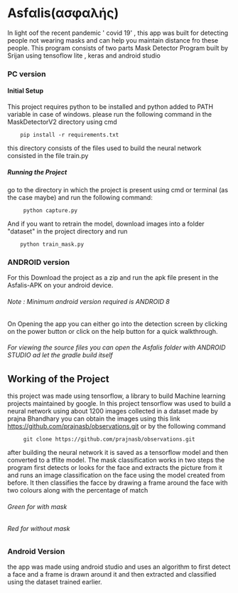 # Asfαlis(ασφαλής)
In light oof the recent pandemic ' covid 19' , this app was built for detecting people not wearing masks and can help you maintain distance fro these people.
This program consists of two parts 
Mask Detector Program built by Srijan using tensoflow lite , keras and android studio
### PC version
####  Initial Setup
This project requires python to be installed and python added to PATH variable in case of windows.
please run the following command in the MaskDetectorV2 directory using cmd 

        pip install -r requirements.txt
this directory consists of the files used to build the neural network consisted in the file train.py
##### Running the Project
go to the directory in which the project is present using cmd or terminal (as the case maybe) and run the following command:
         
         python capture.py

And if you want to retrain the model, download images into a folder "dataset" in the project directory and run 
        
        python train_mask.py
        
### ANDROID version
For this Download the project as a zip and run the apk file present in the Asfalis-APK on your android device. 
###### Note : Minimum android version required is ANDROID 8
On Opening the app you can either go into the detection screen by clicking on the power button or click on the help button for a quick walkthrough.

###### For viewing the source files you can open the Asfalis folder with ANDROID STUDIO ad let the gradle build itself

## Working of the Project

this project was made using tensorflow, a library to build Machine learning projects maintained by google. In this project tensorflow was used to build a neural network using about 1200 images collected in a dataset made by prajna Bhandhary you can obtain the images using this link https://github.com/prajnasb/observations.git or by the following command

         git clone https://github.com/prajnasb/observations.git
         
 after building the neural network it is saved as a tensorflow model and then converted to a tflite model. The mask classification works in two steps the program first detects or looks for the face and extracts the picture from it and runs an image classification on the face using the model created from before. It then classifies the facce by drawing a frame around the face with two colours along with the percentage of match
 ###### Green for with mask
 ###### Red for without mask
 
 ### Android Version
 the app was made using android studio and uses an algorithm to first detect a face and a frame is drawn around it and then extracted and classified using the dataset trained earlier.
 

